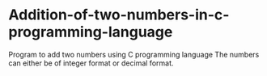 # Addition-of-two-numbers-in-c-programming-language
Program to add two numbers using C programming language
The numbers can either be of integer format or decimal format.
